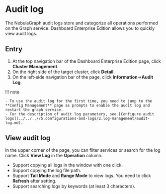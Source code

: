 # Audit log

The NebulaGraph audit logs store and categorize all operations performed on the Graph service. Dashboard Enterprise Edition allows you to quickly view audit logs.

## Entry

1. At the top navigation bar of the Dashboard Enterprise Edition page, click **Cluster Management**.
2. On the right side of the target cluster, click **Detail**.
3. On the left-side navigation bar of the page, click **Information**->**Audit Log**.

!!! note

    - To use the audit log for the first time, you need to jump to the **Config Management** page as prompts to enable the audit log and restart the graph service.
    - For the description of audit log parameters, see [Configure audit logs](../../..//5.configurations-and-logs/2.log-management/audit-log.md).

## View audit log

In the upper corner of the page, you can filter services or search for the log name. Click **View Log** in the **Operation** column.

- Support copying all logs in the window with one click.
- Support copying the log file path.
- Support **Tail Mode** and **Range Mode** to view logs. You need to click **Refresh** after setting.
- Support searching logs by keywords (at least 3 characters).
